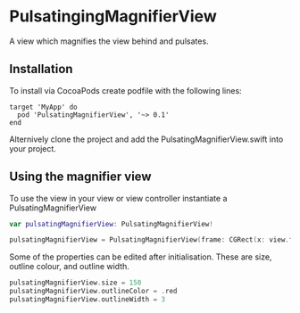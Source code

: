 # PulsatingingMagnifierView
A view which magnifies the view behind and pulsates.

## Installation
To install via CocoaPods create podfile with the following lines:

```
target 'MyApp' do
  pod 'PulsatingMagnifierView', '~> 0.1'
end
```

Alternively clone the project and add the PulsatingMagnifierView.swift into your project.

## Using the magnifier view
To use the view in your view or view controller instantiate a PulsatingMagnifierView

```swift
var pulsatingMagnifierView: PulsatingMagnifierView!

pulsatingMagnifierView = PulsatingMagnifierView(frame: CGRect(x: view.frame.size.width / 2 - 50, y: view.frame.size.height / 2 - 100, width: 100, height: 100), viewToMagnify: view, repeatCount: .infinity, startValue: 1, endValue: 2, duration: 2, scale: 1.5)

```

Some of the properties can be edited after initialisation. These are size, outline colour, and outline width.

```swift
pulsatingMagnifierView.size = 150
pulsatingMagnifierView.outlineColor = .red
pulsatingMagnifierView.outlineWidth = 3
```

